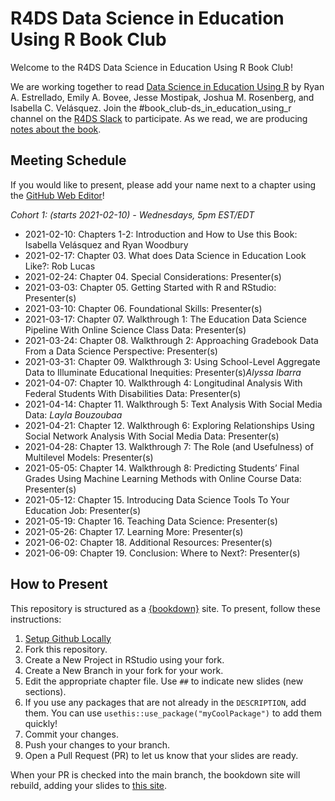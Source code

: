 # R4DS Data Science in Education Using R Book Club

Welcome to the R4DS Data Science in Education Using R Book Club!

We are working together to read [Data Science in Education Using R](https://datascienceineducation.com/) by Ryan A. Estrellado, Emily A. Bovee, Jesse Mostipak, Joshua M. Rosenberg, and Isabella C. Velásquez.
Join the #book_club-ds_in_education_using_r channel on the [R4DS Slack](https://r4ds.io/join) to participate.
As we read, we are producing [notes about the book](https://r4ds.github.io/bookclub-dsieur/).

## Meeting Schedule

If you would like to present, please add your name next to a chapter using the [GitHub Web Editor](https://youtu.be/d41oc2OMAuI)!

*Cohort 1: (starts 2021-02-10) - Wednesdays, 5pm EST/EDT*

- 2021-02-10: Chapters 1-2: Introduction and How to Use this Book: Isabella Velásquez and Ryan Woodbury
- 2021-02-17: Chapter 03. What does Data Science in Education Look Like?: Rob Lucas
- 2021-02-24: Chapter 04. Special Considerations: Presenter(s)
- 2021-03-03: Chapter 05. Getting Started with R and RStudio: Presenter(s)
- 2021-03-10: Chapter 06. Foundational Skills: Presenter(s)
- 2021-03-17: Chapter 07. Walkthrough 1: The Education Data Science Pipeline With Online Science Class Data: Presenter(s)
- 2021-03-24: Chapter 08. Walkthrough 2: Approaching Gradebook Data From a Data Science Perspective: Presenter(s)
- 2021-03-31: Chapter 09. Walkthrough 3: Using School-Level Aggregate Data to Illuminate Educational Inequities: Presenter(s)*Alyssa Ibarra*
- 2021-04-07: Chapter 10. Walkthrough 4: Longitudinal Analysis With Federal Students With Disabilities Data: Presenter(s)
- 2021-04-14: Chapter 11. Walkthrough 5: Text Analysis With Social Media Data: *Layla Bouzoubaa*
- 2021-04-21: Chapter 12. Walkthrough 6: Exploring Relationships Using Social Network Analysis With Social Media Data: Presenter(s)
- 2021-04-28: Chapter 13. Walkthrough 7: The Role (and Usefulness) of Multilevel Models: Presenter(s)
- 2021-05-05: Chapter 14. Walkthrough 8: Predicting Students’ Final Grades Using Machine Learning Methods with Online Course Data: Presenter(s)
- 2021-05-12: Chapter 15. Introducing Data Science Tools To Your Education Job: Presenter(s)
- 2021-05-19: Chapter 16. Teaching Data Science: Presenter(s)
- 2021-05-26: Chapter 17. Learning More: Presenter(s)
- 2021-06-02: Chapter 18. Additional Resources: Presenter(s)
- 2021-06-09: Chapter 19. Conclusion: Where to Next?: Presenter(s)


## How to Present

This repository is structured as a [{bookdown}](https://CRAN.R-project.org/package=bookdown) site.
To present, follow these instructions:

1. [Setup Github Locally](https://www.youtube.com/watch?v=hNUNPkoledI)
2. Fork this repository.
3. Create a New Project in RStudio using your fork.
4. Create a New Branch in your fork for your work.
5. Edit the appropriate chapter file. Use `##` to indicate new slides (new sections).
6. If you use any packages that are not already in the `DESCRIPTION`, add them. You can use `usethis::use_package("myCoolPackage")` to add them quickly!
7. Commit your changes.
8. Push your changes to your branch.
9. Open a Pull Request (PR) to let us know that your slides are ready.

When your PR is checked into the main branch, the bookdown site will rebuild, adding your slides to [this site](https://r4ds.github.io/bookclub-dsieur/).
